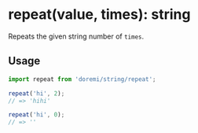 # repeat(value, times): string

Repeats the given string number of `times`.

## Usage

```js
import repeat from 'doremi/string/repeat';

repeat('hi', 2);
// => 'hihi'

repeat('hi', 0);
// => ''
```
